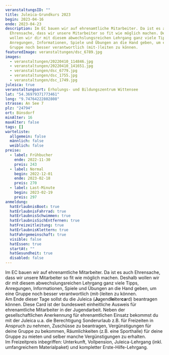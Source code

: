 ```yaml
---
veranstaltungsID: ""
title: Juleica-Grundkurs 2023
begin: 2023-04-16
ende: 2023-04-23
description: Im EC bauen wir auf ehrenamtliche Mitarbeiter. Da ist es auch
  Ehrensache, dass wir unsere Mitarbeiter so fit wie möglich machen. Deshalb
  wollen wir dir mit diesem abwechslungsreichen Lehrgang ganz viele Tipps,
  Anregungen, Informationen, Spiele und Übungen an die Hand geben, um eine
  Gruppe noch besser verantwortlich (mit-)leiten zu können.
featuredImage: veranstaltungen/dsc_6789.jpg
images:
  - veranstaltungen/20220410_114846.jpg
  - veranstaltungen/20220410_141651.jpg
  - veranstaltungen/dsc_6779.jpg
  - veranstaltungen/dsc_1755.jpg
  - veranstaltungen/dsc_1749.jpg
juleica: true
veranstaltungsort: Erholungs- und Bildungszentrum Wittensee
lat: "54.36979371773461"
long: "9.74764222802808"
strasse: An See 7
plz: "24794"
ort: Bünsdorf
minAlter: 16
maxAlter: false
tags: []
warteliste:
  allgemein: false
  männlich: false
  weiblich: false
preise:
  - label: Frühbucher
    ende: 2022-11-30
    preis: 243
  - label: Normal
    begin: 2022-12-01
    ende: 2023-02-18
    preis: 270
  - label: Last-Minute
    begin: 2023-02-19
    preis: 297
anmeldung:
  hatErlaubnisBoot: true
  hatErlaubnisFahrrad: true
  hatErlaubnisSchwimmen: true
  hatErlaubnisSichEntfernen: true
  hatFreizeitleitung: true
  hatErlaubnisKlettern: true
  hatFahrgemeinschaft: true
  visible: false
  hatEssen: true
  startAt: ""
  hatGesundheit: true
  disabled: false
---
```

Im EC bauen wir auf ehrenamtliche Mitarbeiter. Da ist es auch Ehrensache, dass wir unsere Mitarbeiter so fit wie möglich machen. Deshalb wollen wir dir mit diesem abwechslungsreichen Lehrgang ganz viele Tipps, Anregungen, Informationen, Spiele und Übungen an die Hand geben, um eine Gruppe noch besser verantwortlich (mit-)leiten zu können.\
Am Ende dieser Tage sollst du die Juleica (**Ju**gend**lei**ter**ca**rd) beantragen können. Diese Card ist der bundesweit einheitliche Ausweis für ehrenamtliche Mitarbeiter in der Jugendarbeit. Neben der gesellschaftlichen Anerkennung für ehrenamtlichen Einsatz bekommst du mit der Juleica u.a. die Berechtigung Sonderurlaub z.B. für Freizeiten in Anspruch zu nehmen, Zuschüsse zu beantragen, Vergünstigungen für deine Gruppe zu bekommen, Räumlichkeiten (z.B. eine Sporthalle) für deine Gruppe zu mieten und selber manche Vergünstigungen zu erhalten.\
Im Freizeitpreis inbegriffen: Unterkunft, Vollpension, Juleica-Lehrgang (inkl. umfangreichem Materialpaket) und kompletter Erste-Hilfe-Lehrgang.
